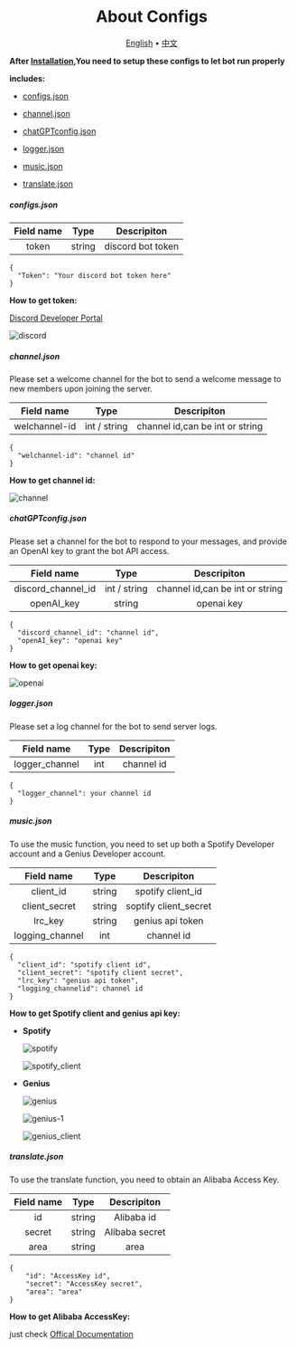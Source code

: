 <h1 align="center">
  About Configs
  <br>
</h1>

<div>
<p align="center">
  <a href="https://github.com/HYBBWuXiDiXi/E1ectricBot/blob/master/readme/configs.md">English</a>
  •
  <a href="https://github.com/HYBBWuXiDiXi/E1ectricBot/blob/master/readme/configs-zh.md">中文</a>
</p>
</div>

**After [Installation](https://github.com/HYBBWuXiDiXi/E1ectricBot/blob/master/README.md),You need to setup these
configs to let bot run properly**

**includes:**

- [configs.json](#configs.json)

- [channel.json](#channel.json)

- [chatGPTconfig.json](#chatGPTconfig.json)

- [logger.json](#logger.json)

- [music.json](#music.json)

- [translate.json](#translate.json)

##### configs.json

| Field name | Type   | Descripiton       |
|:----------:|:------:|:-----------------:|
| token      | string | discord bot token |

```
{
  "Token": "Your discord bot token here"    
}
```

**How to get token:**

[Discord Developer Portal](https://discord.com/developers)

![discord](https://github.com/HYBBWuXiDiXi/E1ectricBot/blob/master/images/discord.png)

##### channel.json

Please set a welcome channel for the bot to send a welcome message to new members upon joining the server.

| Field name    | Type         | Descripiton                     |
|:-------------:|:------------:|:-------------------------------:|
| welchannel-id | int / string | channel id,can be int or string |

```
{
  "welchannel-id": "channel id"
}
```

**How to get channel id:**

![channel](https://github.com/HYBBWuXiDiXi/E1ectricBot/blob/master/images/channel.png)

##### chatGPTconfig.json

Please set a channel for the bot to respond to your messages, and provide an OpenAI key to grant the bot API access.

| Field name         | Type         | Descripiton                     |
|:------------------:|:------------:|:-------------------------------:|
| discord_channel_id | int / string | channel id,can be int or string |
| openAI_key         | string       | openai key                      |

```
{
  "discord_channel_id": "channel id",
  "openAI_key": "openai key"
}
```

**How to get openai key:**

![openai](https://github.com/HYBBWuXiDiXi/E1ectricBot/blob/master/images/openai.png "openai")

##### logger.json

Please set a log channel for the bot to send server logs.

| Field name     | Type | Descripiton |
|:--------------:|:----:|:-----------:|
| logger_channel | int  | channel id  |

```
{
  "logger_channel": your channel id
}
```

##### music.json

To use the music function, you need to set up both a Spotify Developer account and a Genius Developer account.

| Field name      | Type   | Descripiton           |
|:---------------:|:------:|:---------------------:|
| client_id       | string | spotify client_id     |
| client_secret   | string | soptify client_secret |
| lrc_key         | string | genius api token      |
| logging_channel | int    | channel id            |

```
{
  "client_id": "spotify client id",
  "client_secret": "spotify client secret",
  "lrc_key": "genius api token",
  "logging_channelid": channel id
}
```

**How to get Spotify client and genius api key:**

- **Spotify**

  ![spotify](https://github.com/HYBBWuXiDiXi/E1ectricBot/blob/master/images/spotify.png)

  ![spotify_client](https://github.com/HYBBWuXiDiXi/E1ectricBot/blob/master/images/spotify_client.png)

- **Genius**

  ![genius](https://github.com/HYBBWuXiDiXi/E1ectricBot/blob/master/images/genius.png)

  ![genius-1](https://github.com/HYBBWuXiDiXi/E1ectricBot/blob/master/images/genius-1.png)

  ![genius_client](https://github.com/HYBBWuXiDiXi/E1ectricBot/blob/master/images/genius_client.png)

##### translate.json

To use the translate function, you need to obtain an Alibaba Access Key.

| Field name | Type   | Descripiton    |
|:----------:|:------:|:--------------:|
| id         | string | Alibaba id     |
| secret     | string | Alibaba secret |
| area       | string | area           |

```
{
    "id": "AccessKey id",
    "secret": "AccessKey secret",
    "area": "area"
}
```

**How to get Alibaba AccessKey:**

just
check [Offical Documentation](https://www.alibabacloud.com/help/en/basics-for-beginners/latest/obtain-an-accesskey-pair)
